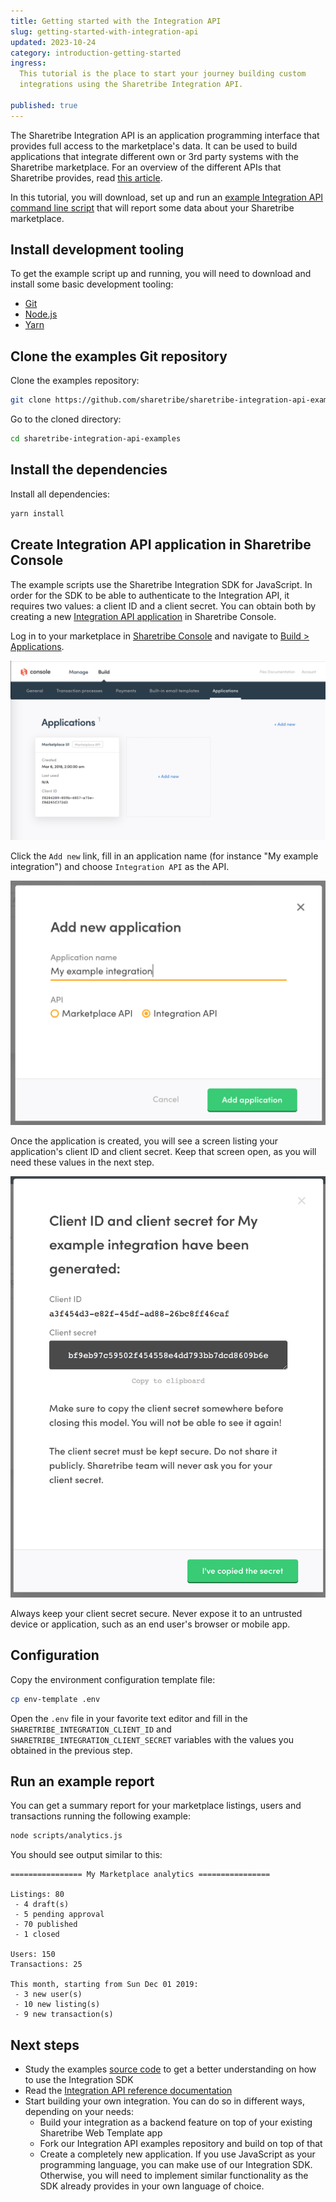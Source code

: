```yaml
---
title: Getting started with the Integration API
slug: getting-started-with-integration-api
updated: 2023-10-24
category: introduction-getting-started
ingress:
  This tutorial is the place to start your journey building custom
  integrations using the Sharetribe Integration API.

published: true
---
```


The Sharetribe Integration API is an application programming interface
that provides full access to the marketplace's data. It can be used to
build applications that integrate different own or 3rd party systems
with the Sharetribe marketplace. For an overview of the different APIs
that Sharetribe provides, read
[this article](/concepts/marketplace-api-integration-api/).

In this tutorial, you will download, set up and run an
[example Integration API command line script](https://github.com/sharetribe/sharetribe-integration-api-examples)
that will report some data about your Sharetribe marketplace.

## Install development tooling

To get the example script up and running, you will need to download and
install some basic development tooling:

- [Git](https://git-scm.com/downloads)
- [Node.js](https://nodejs.org/)
- [Yarn](https://classic.yarnpkg.com/en/docs/install)

## Clone the examples Git repository

Clone the examples repository:

```bash
git clone https://github.com/sharetribe/sharetribe-integration-api-examples.git
```

Go to the cloned directory:

```bash
cd sharetribe-integration-api-examples
```

## Install the dependencies

Install all dependencies:

```bash
yarn install
```

## Create Integration API application in Sharetribe Console

The example scripts use the Sharetribe Integration SDK for JavaScript.
In order for the SDK to be able to authenticate to the Integration API,
it requires two values: a client ID and a client secret. You can obtain
both by creating a new
[Integration API application](/concepts/applications/) in Sharetribe
Console.

Log in to your marketplace in
[Sharetribe Console](https://console.sharetribe.com/) and navigate to
[Build > Applications](https://console.sharetribe.com/advanced/applications).

![Applications in Sharetribe Console](./apps.png)

Click the `Add new` link, fill in an application name (for instance "My
example integration") and choose `Integration API` as the API.

![Create a new application](./create-app.png)

Once the application is created, you will see a screen listing your
application's client ID and client secret. Keep that screen open, as you
will need these values in the next step.

![Example application client ID and client secret details screen](./app-data.png)

<warning>

Always keep your client secret secure. Never expose it to an untrusted
device or application, such as an end user's browser or mobile app.

</warning>

## Configuration

Copy the environment configuration template file:

```bash
cp env-template .env
```

Open the `.env` file in your favorite text editor and fill in the
`SHARETRIBE_INTEGRATION_CLIENT_ID` and
`SHARETRIBE_INTEGRATION_CLIENT_SECRET` variables with the values you
obtained in the previous step.

## Run an example report

You can get a summary report for your marketplace listings, users and
transactions running the following example:

```bash
node scripts/analytics.js
```

You should see output similar to this:

```
================ My Marketplace analytics ================

Listings: 80
 - 4 draft(s)
 - 5 pending approval
 - 70 published
 - 1 closed

Users: 150
Transactions: 25

This month, starting from Sun Dec 01 2019:
 - 3 new user(s)
 - 10 new listing(s)
 - 9 new transaction(s)
```

## Next steps

- Study the examples
  [source code](https://github.com/sharetribe/sharetribe-integration-api-examples)
  to get a better understanding on how to use the Integration SDK
- Read the
  [Integration API reference documentation](https://www.sharetribe.com/api-reference/)
- Start building your own integration. You can do so in different ways,
  depending on your needs:
  - Build your integration as a backend feature on top of your existing
    Sharetribe Web Template app
  - Fork our Integration API examples repository and build on top of
    that
  - Create a completely new application. If you use JavaScript as your
    programming language, you can make use of our Integration SDK.
    Otherwise, you will need to implement similar functionality as the
    SDK already provides in your own language of choice.
